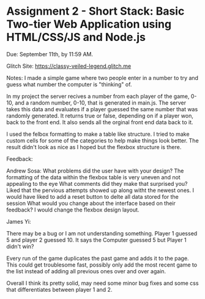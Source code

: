 Assignment 2 - Short Stack: Basic Two-tier Web Application using HTML/CSS/JS and Node.js  
===

Due: September 11th, by 11:59 AM.

Glitch Site: https://classy-veiled-legend.glitch.me

Notes: 
I made a simple game where two people enter in a number to try and guess what number
the computer is "thinking" of.

In my project the server recives a number from each player of the game, 0-10, 
and a random number, 0-10, that is generated in main.js. 
The server takes this data and evaluates if a player guessed the same number that was 
randomly generated. It returns true or false, depending on if a player won, back to the front end.
It also sends all the orginal front end data back to it.

I used the felbox formatting to make a table like structure. I tried to make custom cells for some 
of the categories to help make things look better. The result didn't look as nice as I hoped but 
the flexbox structure is there. 

Feedback: 

Andrew Sosa:
What problems did the user have with your design?
    The formatting of the data within the flexbox table is very uneven and not appealing to the eye
What comments did they make that surprised you?
    Liked that the pervious attempts showed up along witht the newest ones. I would have liked to add a 
    reset button to delte all data stored for the session
What would you change about the interface based on their feedback?
    I would change the flexbox design layout. 

James Yi: 

There may be a bug or I am not understanding something. Player 1 guessed 5 and player 2 guessed 10. It says the Computer guessed 5 but Player 1 didn't win? 

Every run of the game duplicates the past game and adds it to the page. This could get troublesome fast, possibly only add the most recent game to the list instead of adding all previous ones over and over again.

Overall I think its pretty solid, may need some minor bug fixes and some css that differentiates between player 1 and 2.

